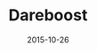---
layout: site
title: "Dareboost"
date: 2015-10-26
categories: [community]
version: 1.3.13
major: 1
minor: 3
patch: 13
slug: dareboost
link: https://www.dareboost.com/
permalink: /sites/:slug
---
